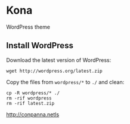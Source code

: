 # Kona
WordPress theme

## Install WordPress

Download the latest version of WordPress:
````
wget http://wordpress.org/latest.zip
````

Copy the files from `wordpress/*` to `./` and clean:
````
cp -R wordpress/* ./
rm -rif wordpress
rm -rif latest.zip
````

http://conpanna.netls 